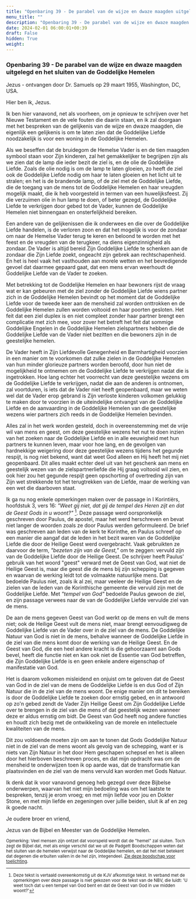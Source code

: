 ```yaml
---
title: "Openbaring 39 - De parabel van de wijze en dwaze maagden uitgelegd en het sluiten van de Goddelijke Hemelen"
menu_title: ""
description: "Openbaring 39 - De parabel van de wijze en dwaze maagden uitgelegd en het sluiten van de Goddelijke Hemelen"
date: 2024-02-01 06:00:01+00:39
draft: False
hidden: True
weight:
---
```

### Openbaring 39 - De parabel van de wijze en dwaze maagden uitgelegd en het sluiten van de Goddelijke Hemelen

Jezus - ontvangen door Dr. Samuels op 29 maart 1955, Washington, DC, USA.

Hier ben ik, Jezus.

Ik ben hier vanavond, net als voorheen, om je opnieuw te schrijven over het Nieuwe Testament en de vele fouten die daarin staan, en ik zal doorgaan met het bespreken van de gelijkenis van de wijze en dwaze maagden, die eigenlijk een gelijkenis is om te laten zien dat de Goddelijke Liefde noodzakelijk is voor een woning in de Goddelijke Hemelen.

Als we beseffen dat de bruidegom de Hemelse Vader is en de tien maagden symbool staan voor Zijn kinderen, zal het gemakkelijker te begrijpen zijn als we zien dat de lamp die ieder bezit de ziel is, en de olie de Goddelijke Liefde. Zoals de olie nodig is om de lamp te laten gloeien, zo heeft de ziel ook de Goddelijke Liefde nodig om haar te laten gloeien en het licht uit te stralen; en het is de brandende lamp, of de ziel met de Goddelijke Liefde, die de toegang van de mens tot de Goddelijke Hemelen en haar vreugden mogelijk maakt, die ik heb voorgesteld in termen van een huwelijksfeest. Zij die verzuimen olie in hun lamp te doen, of beter gezegd, de Goddelijke Liefde te verkrijgen door gebed tot de Vader, kunnen de Goddelijke Hemelen niet binnengaan en onsterfelijkheid bereiken.

Een andere van de gelijkenissen die ik onderwees en die over de Goddelijke Liefde handelen, is de verloren zoon en dat het mogelijk is voor de zondaar om naar de Hemelse Vader terug te keren en beloond te worden met het feest en de vreugden van de terugkeer, na diens eigenzinnigheid als zondaar. De Vader is altijd bereid Zijn Goddelijke Liefde te schenken aan de zondaar die Zijn Liefde zoekt, ongeacht zijn gebrek aan rechtschapenheid. En het is heel vaak het vasthouden aan morele wetten en het bevredigende gevoel dat daarmee gepaard gaat, dat een mens ervan weerhoudt de Goddelijke Liefde van de Vader te zoeken.

Met betrekking tot de Goddelijke Hemelen en haar bewoners rijst de vraag wat er kan gebeuren met de ziel zonder de Goddelijke Liefde wiens partner zich in de Goddelijke Hemelen bevindt op het moment dat de Goddelijke Liefde voor de tweede keer aan de mensheid zal worden onttrokken en de Goddelijke Hemelen zullen worden voltooid en haar poorten gesloten. Het feit dat een ziel duplex is en niet compleet zonder haar partner brengt een complicatie met zich mee, voor zover het betreft het feit dat sommige Goddelijke Engelen in de Goddelijke Hemelen zielspartners hebben die de Goddelijke Liefde van de Vader niet bezitten en die bewoners zijn in de geestelijke hemelen.

De Vader heeft in Zijn Liefdevolle Genegenheid en Barmhartigheid voorzien in een manier om te voorkomen dat zulke zielen in de Goddelijke Hemelen van hun minder glorieuze partners worden beroofd, door hun niet de mogelijkheid te ontnemen om de Goddelijke Liefde te verkrijgen nadat die is ingetrokken. Hoe lang echter het voorrecht van deze geestelijke wezens om de Goddelijke Liefde te verkrijgen, nadat die aan de anderen is ontnomen, zal voortduren, is iets dat de Vader niet heeft geopenbaard, maar we weten wel dat de Vader erop gebrand is Zijn verloste kinderen volkomen gelukkig te maken door te voorzien in de uiteindelijke ontvangst van de Goddelijke Liefde en de aanvaarding in de Goddelijke Hemelen van die geestelijke wezens wier partners zich reeds in de Goddelijke Hemelen bevinden.

Alles zal in het werk worden gesteld, doch in overeenstemming met de vrije wil van mens en geest, om deze geestelijke wezens het nut te doen inzien van het zoeken naar de Goddelijke Liefde en in alle eeuwigheid met hun partners te kunnen leven, maar voor hoe lang, en de gevolgen van hardnekkige weigering door deze geestelijke wezens tijdens het gegunde respijt, is nog niet bekend, want dat weet God alleen en Hij heeft het mij niet geopenbaard. Dit alles maakt echter deel uit van het geschenk aan mens en geestelijk wezen van de zielspartnerliefde die Hij graag voltooid wil zien, en ook hier zou het gegunde respijt geen opschorting of overtreding zijn van Zijn wet strekkende tot het terugtrekken van de Liefde, maar de werking van een wet die daarboven staat.

Ik ga nu nog enkele opmerkingen maken over de passage in I Korintiërs, hoofdstuk 3, vers 16: *"Weet gij niet, dat gij de tempel des Heren zijt en dat de Geest Gods in u woont?"* [^1]. Deze passage werd oorspronkelijk geschreven door Paulus, de apostel, maar het werd herschreven en bevat niet langer de woorden zoals ze door Paulus werden geformuleerd. De brief was geschreven aan leden van de kerk te Korinthe, en Paulus schreef op een manier die aangaf dat de leden in het bezit waren van de Goddelijke Liefde die door de Heilige Geest werd overgebracht. Vaak gebruikten ze daarvoor de term, *"bezeten zijn van de Geest,"* om te zeggen: vervuld zijn van de Goddelijke Liefde door de Heilige Geest. De schrijver heeft Paulus' gebruik van het woord "geest" verward met de Geest van God, wat niet de Heilige Geest is, maar die geest die de mens bij zijn schepping is gegeven en waarvan de werking leidt tot de volmaakte natuurlijke mens. Dat bedoelde Paulus niet, zoals ik al zei, maar veeleer de Heilige Geest en de zielen van de leden van de Korinthische gemeente die vervuld zijn met de Goddelijke Liefde. Met *"tempel van God"* bedoelde Paulus gewoon de ziel, en zijn passage verwees naar de van de Goddelijke Liefde vervulde ziel van de mens.

De aan de mens gegeven Geest van God werkt op de mens en vult de mens niet; ook de Heilige Geest vult de mens niet, maar brengt eenvoudigweg de Goddelijke Liefde van de Vader over in de ziel van de mens. De Goddelijke Natuur van God is niet in de mens, behalve wanneer de Goddelijke Liefde in de ziel van die mens komt door de werking van de Heilige Geest. En de Geest van God, die een heel andere kracht is die gehoorzaamt aan Gods bevel, heeft die functie niet en kan ook niet de Essentie van God betreffen, die Zijn Goddelijke Liefde is en geen enkele andere eigenschap of manifestatie van God.

Het is daarom volkomen misleidend en onjuist om te geloven dat de Geest van God in de ziel van de mens de Goddelijke Liefde is en dus God of Zijn Natuur die in de ziel van de mens woont. De enige manier om dit te bereiken is door de Goddelijke Liefde te zoeken door ernstig gebed, en in antwoord op zo'n gebed zendt de Vader Zijn Heilige Geest om Zijn Goddelijke Liefde over te brengen in de ziel van die mens of dat geestelijk wezen wanneer deze er aldus ernstig om bidt. De Geest van God heeft nog andere functies en houdt zich bezig met de ontwikkeling van de morele en intellectuele kwaliteiten van de mens.

Dit zou voldoende moeten zijn om aan te tonen dat Gods Goddelijke Natuur niet in de ziel van de mens woont als gevolg van de schepping, want er is niets van Zijn Natuur in het door Hem geschapen schepsel en het is alleen door het hierboven beschreven proces, en dat mijn opdracht was om de mensheid te onderwijzen toen ik op aarde was, dat de transformatie kan plaatsvinden en de ziel van de mens vervuld kan worden met Gods Natuur.

Ik denk dat ik voor vanavond genoeg heb gezegd over deze Bijbelse onderwerpen, waarvan het niet mijn bedoeling was om het laatste te bespreken, tenzij je erom vroeg; en met mijn liefde voor jou en Dokter Stone, en met mijn liefde en zegeningen over jullie beiden, sluit ik af en zeg ik goede nacht.

Je oudere broer en vriend,

Jezus van de Bijbel en Meester van de Goddelijke Hemelen.
<small>

[^1]: Deze tekst is vertaald overeenkomstig uit de KJV afkomstige tekst. In verband met de opmerkingen over deze passage is niet gekozen voor de tekst van de NBV, die luidt: 'U weet toch dat u een tempel van God bent en dat de Geest van God in uw midden woont?'

Opmerking: Veel mensen zijn ontzet dat voorspeld wordt dat de "hemel" zal sluiten. Toch zegt de Bijbel dat, met als enige verschil dat we uit de Padgett Boodschappen weten dat het sluiten van de hemelen verwijst naar de Goddelijke hemelen, en dat het niet betekent dat degenen die erbuiten vallen in de hel zijn, integendeel. [Zie deze boodschap voor toelichting](/4-nl-contemporary-messages/4-1-nl-cont-messages-by-date/4-1-5-nl-messages-2001/nl-2001-9-3-1-hr-judas/).
